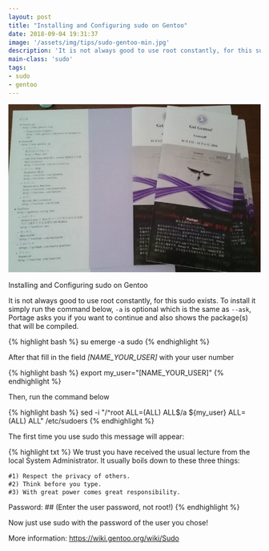 ```yaml
---
layout: post
title: "Installing and Configuring sudo on Gentoo"
date: 2018-09-04 19:31:37
image: '/assets/img/tips/sudo-gentoo-min.jpg'
description: 'It is not always good to use root constantly, for this sudo exists.'
main-class: 'sudo'
tags:
- sudo
- gentoo
---
```


![Installing and Configuring sudo on Gentoo](/assets/img/tips/sudo-gentoo-min.jpg "Installing and Configuring sudo on Gentoo")

Installing and Configuring sudo on Gentoo

It is not always good to use root constantly, for this sudo exists. To install it simply run the command below, `-a` is optional which is the same as `--ask`, Portage asks you if you want to continue and also shows the package(s) that will be compiled.

{% highlight bash %}
su
emerge -a sudo
{% endhighlight %}


After that fill in the field *[NAME_YOUR_USER]* with your user number

{% highlight bash %}
export my_user="[NAME_YOUR_USER]"
{% endhighlight %}

Then, run the command below

{% highlight bash %}
sed -i "/^root ALL=(ALL) ALL$/a ${my_user} ALL=(ALL) ALL" /etc/sudoers
{% endhighlight %}

The first time you use sudo this message will appear:

{% highlight txt %}
We trust you have received the usual lecture from the local System
Administrator. It usually boils down to these three things:
 
    #1) Respect the privacy of others.
    #2) Think before you type.
    #3) With great power comes great responsibility.
 
Password: ## (Enter the user password, not root!)
{% endhighlight %}

Now just use sudo with the password of the user you chose!

More information: https://wiki.gentoo.org/wiki/Sudo
